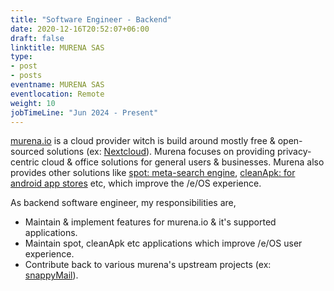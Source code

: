 ```yaml
---
title: "Software Engineer - Backend"
date: 2020-12-16T20:52:07+06:00
draft: false
linktitle: MURENA SAS
type:
- post
- posts
eventname: MURENA SAS
eventlocation: Remote 
weight: 10
jobTimeLine: "Jun 2024 - Present"
---
```


[murena.io](https://murena.io/) is a cloud provider witch is build around mostly free & open-sourced solutions (ex: [Nextcloud](https://nextcloud.com/)).
Murena focuses on providing privacy-centric cloud & office solutions for general users & businesses.
Murena also provides other solutions like [spot: meta-search engine](https://spot.murena.io/), [cleanApk: for android app stores](https://api.cleanapk.org/) etc, which improve the /e/OS experience. 

As backend software engineer, my responsibilities are,

- Maintain & implement features for murena.io & it's supported applications.
- Maintain spot, cleanApk etc applications which improve /e/OS user experience.
- Contribute back to various murena's upstream projects (ex: [snappyMail](https://github.com/the-djmaze/snappymail/)).
